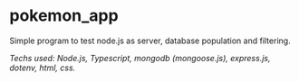 # pokemon_app
Simple program to test node.js as server, database population and filtering.

*Techs used: Node.js, Typescript, mongodb (mongoose.js), express.js, dotenv, html, css.*
